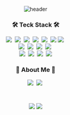 <div align="center">
  
![header](https://capsule-render.vercel.app/api?type=waving&color=timeauto&height=200&section=header&text=YoungKyu%20Kim&fontColor=fcba03&fontSize=90&fontAlign=62&fontAlignY=32&desc=kyuoogle&descSize=25&descAlign=85&descAlignY=50)

<h3 align="center">🛠 Teck Stack 🛠</h3>
<p align="center">
  <img src="https://img.shields.io/badge/Java-007396?style=flat&logo=Java&logoColor=white"/></a>&nbsp
  <img src="https://img.shields.io/badge/Spring-6DB33F?style=flat&logo=Spring&logoColor=white"/></a>&nbsp
  <img src="https://img.shields.io/badge/SpringBoot-6DB33F?style=flat&logo=SpringBoot&logoColor=white"/></a>&nbsp
  <img src="https://img.shields.io/badge/Python-white?style=flat&logo=Python&logoColor=#3776AB"/></a>&nbsp
  <img src="https://img.shields.io/badge/Django-092E20?style=flat&logo=Python&logoColor=#3776AB"/></a>&nbsp
  <img src="https://img.shields.io/badge/Markdown-000000?style=flat&logo=Markdown&logoColor=white"/>
  <img src="https://img.shields.io/badge/JavaScript-F7DF1E?style=flat&logo=JavaScript&logoColor=white"/></a>&nbsp</a>
  <br>
  <img src="https://img.shields.io/badge/MySQL-4479A1?style=flat&logo=MySQL&logoColor=white"/></a>&nbsp
  <img src="https://img.shields.io/badge/SQLite-003B57?style=flat&logo=SQLite&logoColor=white"/></a>&nbsp
  <img src="https://img.shields.io/badge/Docker-2496ED?style=flat&logo=Docker&logoColor=white"/></a>&nbsp
  <img src="https://img.shields.io/badge/Figma-F24E1E?style=flat&logo=Figma&logoColor=white"/></a>&nbsp
  <br>
  <img src="https://img.shields.io/badge/Discord-5865F2?style=flat&logo=Discord&logoColor=white"/></a>&nbsp
  <img src="https://img.shields.io/badge/Slack-4A154B?style=flat&logo=Slack&logoColor=white"/></a>&nbsp
  <img src="https://img.shields.io/badge/GitHub-gray?style=flat&logo=GitHub&logoColor=black"/></a>&nbsp
  <img src="https://img.shields.io/badge/Git-blue?style=flat&logo=Git&logoColor=F05032"/></a>
</p>


<h3 align="center"> 🎳 About Me 🎳 </h3>
<p align="center">
  <a href="https://ykkdevelopdiary.tistory.com/"><img src="https://img.shields.io/badge/tistory-000000?style=flat&logo=Vimeo&logoColor=white&link=https://ykkdevelopdiary.tistory.com/"/></a>&nbsp
  <a href="https://www.instagram.com/uy9_9nuoy/"><img src="https://img.shields.io/badge/Instagram-E4405F?style=flat&logo=Instagram&logoColor=white&link=https://www.instagram.com/uy9_9nuoy/"/></a>&nbsp
</p>

<br>

![](https://github.com/kyuoogle/github-stats-transparent/blob/output/generated/overview.svg)
![](https://github.com/kyuoogle/github-stats-transparent/blob/output/generated/languages.svg)


</div>